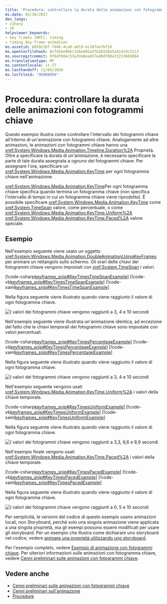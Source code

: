 ```yaml
---
title: 'Procedura: controllare la durata delle animazioni con fotogrammi chiave'
ms.date: 03/30/2017
dev_langs:
- csharp
- vb
helpviewer_keywords:
- key frames [WPF], timing
- timing key-frame animation
ms.assetid: b059216f-7d4b-4ca8-a019-bc287ee7bf16
ms.openlocfilehash: 8cfd2be0bbc526ed92a5fb1b558a5a41dc9c3113
ms.sourcegitcommit: 9f6df084c53a3da0ea657ed0d708a72213683084
ms.translationtype: MT
ms.contentlocale: it-IT
ms.lasthandoff: 12/09/2020
ms.locfileid: "96968056"
---
```

# <a name="how-to-control-key-frame-animation-timing"></a>Procedura: controllare la durata delle animazioni con fotogrammi chiave

Questo esempio illustra come controllare l'intervallo dei fotogrammi chiave all'interno di un'animazione con fotogrammi chiave. Analogamente ad altre animazioni, le animazioni con fotogrammi chiave hanno una <xref:System.Windows.Media.Animation.Timeline.Duration%2A> Proprietà. Oltre a specificare la durata di un'animazione, è necessario specificare la parte di tale durata assegnata a ognuno dei fotogrammi chiave. Per assegnare l'ora, specificare un <xref:System.Windows.Media.Animation.KeyTime> per ogni fotogramma chiave nell'animazione.

<xref:System.Windows.Media.Animation.KeyTime>Per ogni fotogramma chiave specifica quando termina un fotogramma chiave (non specifica l'intervallo di tempo in cui un fotogramma chiave viene riprodotto). È possibile specificare <xref:System.Windows.Media.Animation.KeyTime> come <xref:System.TimeSpan> valore, come percentuale, o come <xref:System.Windows.Media.Animation.KeyTime.Uniform%2A> <xref:System.Windows.Media.Animation.KeyTime.Paced%2A> valore speciale.

## <a name="example"></a>Esempio

Nell'esempio seguente viene usato un oggetto <xref:System.Windows.Media.Animation.DoubleAnimationUsingKeyFrames> per animare un rettangolo sullo schermo. Gli orari delle chiavi dei fotogrammi chiave vengono impostati con <xref:System.TimeSpan> i valori.

[!code-csharp[keyframes_snip#KeyTimesTimeSpanExample](~/samples/snippets/csharp/VS_Snippets_Wpf/keyframes_snip/CSharp/KeyTimesExample.cs#keytimestimespanexample)]
[!code-vb[keyframes_snip#KeyTimesTimeSpanExample](~/samples/snippets/visualbasic/VS_Snippets_Wpf/keyframes_snip/visualbasic/keytimesexample.vb#keytimestimespanexample)]
[!code-xaml[keyframes_snip#KeyTimesTimeSpanExample](~/samples/snippets/xaml/VS_Snippets_Wpf/keyframes_snip/XAML/KeyTimesExample.xaml#keytimestimespanexample)]

Nella figura seguente viene illustrato quando viene raggiunto il valore di ogni fotogramma chiave.

![I valori dei fotogrammi chiave vengono raggiunti a 3, 4 e 10 secondi](./media/graphicsmm-keyframe-keytime1-timespan.png "graphicsmm_keyframe_keytime1_timespan")

Nell'esempio seguente viene illustrata un'animazione identica, ad eccezione del fatto che le chiavi temporali dei fotogrammi chiave sono impostate con valori percentuali.

[!code-csharp[keyframes_snip#KeyTimesPercentageExample](~/samples/snippets/csharp/VS_Snippets_Wpf/keyframes_snip/CSharp/KeyTimesExample.cs#keytimespercentageexample)]
[!code-vb[keyframes_snip#KeyTimesPercentageExample](~/samples/snippets/visualbasic/VS_Snippets_Wpf/keyframes_snip/visualbasic/keytimesexample.vb#keytimespercentageexample)]
[!code-xaml[keyframes_snip#KeyTimesPercentageExample](~/samples/snippets/xaml/VS_Snippets_Wpf/keyframes_snip/XAML/KeyTimesExample.xaml#keytimespercentageexample)]

Nella figura seguente viene illustrato quando viene raggiunto il valore di ogni fotogramma chiave.

![I valori dei fotogrammi chiave vengono raggiunti a 3, 4 e 10 secondi](./media/graphicsmm-keyframe-keytime2-percentage.png "graphicsmm_keyframe_keytime2_percentage")

Nell'esempio seguente vengono usati <xref:System.Windows.Media.Animation.KeyTime.Uniform%2A> i valori della chiave temporale.

[!code-csharp[keyframes_snip#KeyTimesUniformExample](~/samples/snippets/csharp/VS_Snippets_Wpf/keyframes_snip/CSharp/KeyTimesExample.cs#keytimesuniformexample)]
[!code-vb[keyframes_snip#KeyTimesUniformExample](~/samples/snippets/visualbasic/VS_Snippets_Wpf/keyframes_snip/visualbasic/keytimesexample.vb#keytimesuniformexample)]
[!code-xaml[keyframes_snip#KeyTimesUniformExample](~/samples/snippets/xaml/VS_Snippets_Wpf/keyframes_snip/XAML/KeyTimesExample.xaml#keytimesuniformexample)]

Nella figura seguente viene illustrato quando viene raggiunto il valore di ogni fotogramma chiave.

![I valori dei fotogrammi chiave vengono raggiunti a 3,3, 6,6 e 9,9 secondi](./media/graphicsmm-keyframe-keytime3-uniform.png "graphicsmm_keyframe_keytime3_uniform")

Nell'esempio finale vengono usati <xref:System.Windows.Media.Animation.KeyTime.Paced%2A> i valori della chiave temporale.

[!code-csharp[keyframes_snip#KeyTimesPacedExample](~/samples/snippets/csharp/VS_Snippets_Wpf/keyframes_snip/CSharp/KeyTimesExample.cs#keytimespacedexample)]
[!code-vb[keyframes_snip#KeyTimesPacedExample](~/samples/snippets/visualbasic/VS_Snippets_Wpf/keyframes_snip/visualbasic/keytimesexample.vb#keytimespacedexample)]
[!code-xaml[keyframes_snip#KeyTimesPacedExample](~/samples/snippets/xaml/VS_Snippets_Wpf/keyframes_snip/XAML/KeyTimesExample.xaml#keytimespacedexample)]

Nella figura seguente viene illustrato quando viene raggiunto il valore di ogni fotogramma chiave.

![I valori dei fotogrammi chiave vengono raggiunti a 0, 5 e 10 secondi](./media/graphicsmm-keyframe-keytime4-paced.png "graphicsmm_keyframe_keytime4_paced")

Per semplicità, le versioni del codice di questo esempio usano animazioni locali, non Storyboard, perché solo una singola animazione viene applicata a una singola proprietà, ma gli esempi possono essere modificati per usare gli storyboard. Per un esempio che illustra come dichiarare uno storyboard nel codice, vedere [animare una proprietà utilizzando uno storyboard](how-to-animate-a-property-by-using-a-storyboard.md).

Per l'esempio completo, vedere [Esempio di animazione con fotogrammi chiave](https://github.com/microsoft/WPF-Samples/tree/master/Animation/KeyFrameAnimation). Per ulteriori informazioni sulle animazioni con fotogramma chiave, vedere [Cenni preliminari sulle animazioni con fotogrammi chiave](key-frame-animations-overview.md).

## <a name="see-also"></a>Vedere anche

- [Cenni preliminari sulle animazioni con fotogrammi chiave](key-frame-animations-overview.md)
- [Cenni preliminari sull'animazione](animation-overview.md)
- [Procedure](animation-and-timing-how-to-topics.md)
